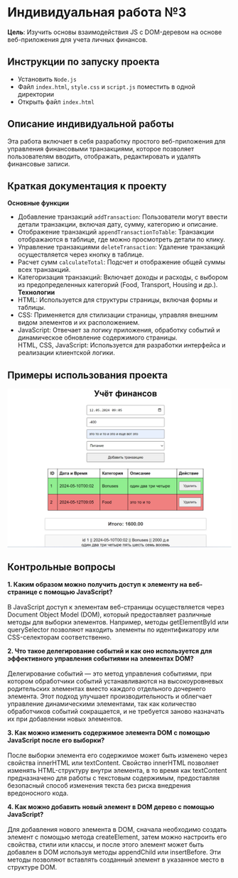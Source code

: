 # Индивидуальная работа №3
**Цель**: Изучить основы взаимодействия JS с DOM-деревом на основе веб-приложения для учета личных финансов.

## Инструкции по запуску проекта
- Установить `Node.js`
- Файл `index.html`, `style.css` и `script.js` поместить в одной директории
- Открыть файл `index.html` 

## Описание индивидуальной работы
Эта работа включает в себя разработку простого веб-приложения для управления финансовыми транзакциями, которое позволяет пользователям вводить, отображать, редактировать и удалять финансовые записи.

## Краткая документация к проекту
**Основные функции** <br>
- Добавление транзакций `addTransaction`: Пользователи могут ввести детали транзакции, включая дату, сумму, категорию и описание.
- Отображение транзакций `appendTransactionToTable`: Транзакции отображаются в таблице, где можно просмотреть детали по клику.
- Управление транзакциями `deleteTransaction`: Удаление транзакций осуществляется через кнопку в таблице.
- Расчет сумм `calculateTotal`: Подсчет и отображение общей суммы всех транзакций.
- Категоризация транзакций: Включает доходы и расходы, с выбором из предопределенных категорий (Food, Transport, Housing и др.).<br> 
**Технологии** <br>
- HTML: Используется для структуры страницы, включая формы и таблицы.
- CSS: Применяется для стилизации страницы, управляя внешним видом элементов и их расположением.
- JavaScript: Отвечает за логику приложения, обработку событий и динамическое обновление содержимого страницы.<br>HTML, CSS, JavaScript: Используется для разработки интерфейса и реализации клиентской логики.


## Примеры использования проекта
![image](https://github.com/sonimoo/JS/blob/main/LI_03/photo.jpg)

## Контрольные вопросы

**1. Каким образом можно получить доступ к элементу на веб-странице с помощью JavaScript?** <br><br>
В JavaScript доступ к элементам веб-страницы осуществляется через Document Object Model (DOM), который предоставляет различные методы для выборки элементов. Например, методы getElementById или querySelector позволяют находить элементы по идентификатору или CSS-селекторам соответственно.

**2. Что такое делегирование событий и как оно используется для эффективного управления событиями на элементах DOM?** <br> <br>
Делегирование событий — это метод управления событиями, при котором обработчики событий устанавливаются на высокоуровневых родительских элементах вместо каждого отдельного дочернего элемента. Этот подход улучшает производительность и облегчает управление динамическими элементами, так как количество обработчиков событий сокращается, и не требуется заново назначать их при добавлении новых элементов.

**3. Как можно изменить содержимое элемента DOM с помощью JavaScript после его выборки?** <br><br>
После выборки элемента его содержимое может быть изменено через свойства innerHTML или textContent. Свойство innerHTML позволяет изменять HTML-структуру внутри элемента, в то время как textContent предназначено для работы с текстовым содержимым, предоставляя безопасный способ изменения текста без риска внедрения вредоносного кода.

**4. Как можно добавить новый элемент в DOM дерево с помощью JavaScript?** <br><br>
Для добавления нового элемента в DOM, сначала необходимо создать элемент с помощью метода createElement, затем можно настроить его свойства, стили или классы, и после этого элемент может быть добавлен в DOM используя методы appendChild или insertBefore. Эти методы позволяют вставлять созданный элемент в указанное место в структуре DOM.
